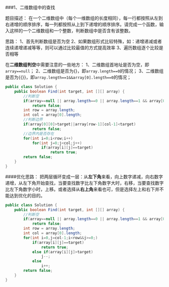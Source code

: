 ###1、二维数组中的查找

题目描述：
在一个二维数组中（每个一维数组的长度相同），每一行都按照从左到右递增的顺序排序，每一列都按照从上到下递增的顺序排序。请完成一个函数，输入这样的一个二维数组和一个整数，判断数组中是否含有该整数。

思路：
1、首先判断数组是否为空
2、如果数组形式比较特殊，如：递增递减或者连续递增递减等等，则可以通过比较最值的方式提高效率
3、遍历数组逐个比较是否相等

在**二维数组判空**中需要注意的一些地方：
1、二维数组首地址是否为空，即``array==null``；
2、二维数组是否为{}，即``array.length==0``的情况；
3、二维数组是否为{{}}，即``array.length==1&&array[0].length==0``的情况；

```java
public class Solution {
    public boolean Find(int target, int [][] array) {
        //判断空
        if(array==null || array.length==0 || array.length==1 && array[0].length==0)
            return false;
        int row = array.length;
        int col = array[0].length;
        //判断边界
        if(array[0][0]>target||array[row-1][col-1]<target)
            return false;
        //边界内是否存在
        for(int i=0;i<row;i++)
            for(int j=0;j<col;j++)
                if(array[i][j]==target)
                    return true;
        return false;
    }
}
```
####优化思路：
把两层循环变成一层：从**左下角**来看，向上数字递减，向右数字递增，从左下角开始查找，当要查找数字比左下角数字大时，右移，当要查找数字比左下角数字小时，上移。或者选择从**右上角**来看也可，但是选择左上和右下并不能达到优化的目的。
```java
public class Solution {
    public boolean Find(int target, int [][] array) {
        //判断空
        if(array==null || array.length==0 || array.length==1 && array[0].length==0)
            return false;
        int row = array.length;
        int col = array[0].length;
        for(int i=0,j=col-1;i<row&&j>=0;)
            if(array[i][j]==target)
                return true;
            else if(array[i][j]>target)
                j--;
            else
                i++;
        return false;
    }
}
```
